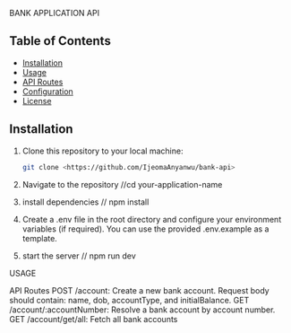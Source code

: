 BANK APPLICATION API



## Table of Contents

- [Installation](#installation)
- [Usage](#usage)
- [API Routes](#api-routes)
- [Configuration](#configuration)
- [License](#license)

## Installation

1. Clone this repository to your local machine:

   ```bash
   git clone <https://github.com/IjeomaAnyanwu/bank-api>

2. Navigate to the repository
	//cd your-application-name


3. install dependencies
	// npm install

4. Create a .env file in the root directory and configure your environment variables (if required). You can use the provided .env.example as a template.

5. start the server
	// npm run dev


USAGE



API Routes
POST /account: Create a new bank account.
Request body should contain: name, dob, accountType, and initialBalance.
GET /account/:accountNumber: Resolve a bank account by account number.
GET /account/get/all: Fetch all bank accounts



